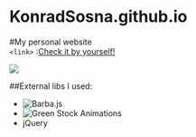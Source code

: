 # KonradSosna.github.io

#My personal website  
`<link>` :[Check it by yourself!](https://konradsosna.github.io/ "My personal website")

![](https://media.giphy.com/media/Plx6JLzCUp4JFoQoqC/giphy.gif)


##External libs I used:

- ![Barba.js](https://barba.js.org/)
- ![Green Stock Animations](https://greensock.com/gsap/)
- jQuery


